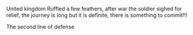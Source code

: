 United kingdom Ruffled a few feathers, after war the soldier sighed for relief, the journey is long but it is definite, there is something to commit!!!

The second line of defense
